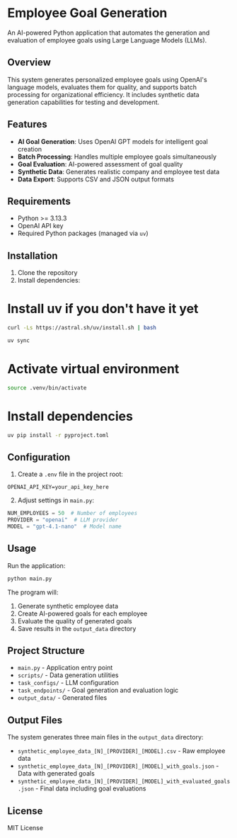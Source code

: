 # Employee Goal Generation

An AI-powered Python application that automates the generation and evaluation of employee goals using Large Language Models (LLMs).

## Overview

This system generates personalized employee goals using OpenAI's language models, evaluates them for quality, and supports batch processing for organizational efficiency. It includes synthetic data generation capabilities for testing and development.

## Features

- **AI Goal Generation**: Uses OpenAI GPT models for intelligent goal creation
- **Batch Processing**: Handles multiple employee goals simultaneously
- **Goal Evaluation**: AI-powered assessment of goal quality
- **Synthetic Data**: Generates realistic company and employee test data
- **Data Export**: Supports CSV and JSON output formats

## Requirements

- Python >= 3.13.3
- OpenAI API key
- Required Python packages (managed via `uv`)

## Installation

1. Clone the repository
2. Install dependencies:
# Install uv if you don't have it yet
```bash
curl -Ls https://astral.sh/uv/install.sh | bash
```

```bash
uv sync
```
# Activate virtual environment
```bash
source .venv/bin/activate
```
# Install dependencies
```bash
uv pip install -r pyproject.toml
```

## Configuration

1. Create a `.env` file in the project root:
```env
OPENAI_API_KEY=your_api_key_here
```

2. Adjust settings in `main.py`:
```python
NUM_EMPLOYEES = 50  # Number of employees
PROVIDER = "openai"  # LLM provider
MODEL = "gpt-4.1-nano"  # Model name
```

## Usage

Run the application:
```bash
python main.py
```

The program will:
1. Generate synthetic employee data
2. Create AI-powered goals for each employee
3. Evaluate the quality of generated goals
4. Save results in the `output_data` directory

## Project Structure

- `main.py` - Application entry point
- `scripts/` - Data generation utilities
- `task_configs/` - LLM configuration
- `task_endpoints/` - Goal generation and evaluation logic
- `output_data/` - Generated files

## Output Files

The system generates three main files in the `output_data` directory:
- `synthetic_employee_data_[N]_[PROVIDER]_[MODEL].csv` - Raw employee data
- `synthetic_employee_data_[N]_[PROVIDER]_[MODEL]_with_goals.json` - Data with generated goals
- `synthetic_employee_data_[N]_[PROVIDER]_[MODEL]_with_evaluated_goals.json` - Final data including goal evaluations

## License

MIT License
